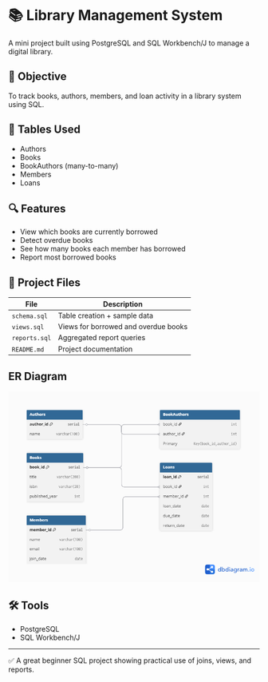 # 📚 Library Management System

A mini project built using PostgreSQL and SQL Workbench/J to manage a digital library.

## 🎯 Objective
To track books, authors, members, and loan activity in a library system using SQL.

## 🧱 Tables Used
- Authors
- Books
- BookAuthors (many-to-many)
- Members
- Loans

## 🔍 Features
- View which books are currently borrowed
- Detect overdue books
- See how many books each member has borrowed
- Report most borrowed books

## 📁 Project Files

| File | Description |
|------|-------------|
| `schema.sql` | Table creation + sample data |
| `views.sql` | Views for borrowed and overdue books |
| `reports.sql` | Aggregated report queries |
| `README.md` | Project documentation |

## ER Diagram 
![Image](https://github.com/Charnjot333/SQL-DEVELOPER-INTERNSHIP-/blob/main/Project/ER%20Diagram.png)


## 🛠 Tools
- PostgreSQL
- SQL Workbench/J

---

✅ A great beginner SQL project showing practical use of joins, views, and reports.

